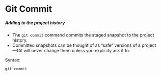 # Git Commit

##### Adding to the project history
- The ```git commit``` command commits the staged snapshot to the project history.
- Committed snapshots can be thought of as “safe” versions of a project—Git will never change them unless you explicity ask it to.

Syntax:
```
git commit
```
